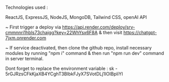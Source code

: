 Technologies used :

ReactJS,
ExpressJS,
NodeJS,
MongoDB,
Tailwind CSS,
openAI API


~ First trigger a deploy via https://api.render.com/deploy/srv-cmmnnri1hbls73chajgg?key=22WhYsx6F8A & then visit https://chatgpt-7jxm.onrender.com


~ If service deactivated, then clone the github repo, install necessary modules by running "npm i" command & then run "npm run dev" command in server terminal.

  Dont forget to replace the environment variable : sk - 5rGJRzsCFkKjaXB4YCghT3BlbkFJyX7SVotDLj1IOIBpliYI
